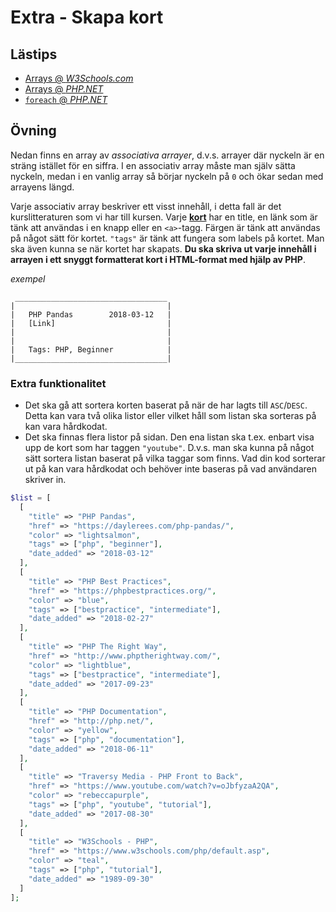 # Extra - Skapa kort

## Lästips

* [Arrays @ _W3Schools.com_](https://www.w3schools.com/Php/php_arrays.asp)
* [Arrays @ _PHP.NET_](http://php.net/manual/en/language.types.array.php)
* [`foreach` @ _PHP.NET_](http://php.net/manual/en/control-structures.foreach.php)

## Övning

Nedan finns en array av _associativa arrayer_, d.v.s. arrayer där nyckeln är en sträng istället för en siffra. I en associativ array måste man själv sätta nyckeln, medan i en vanlig array så börjar nyckeln på `0` och ökar sedan med arrayens längd.

Varje associativ array beskriver ett visst innehåll, i detta fall är det kurslitteraturen som vi har till kursen. Varje [**kort**](https://calltoidea.com/lists/) har en title, en länk som är tänk att användas i en knapp eller en `<a>`-tagg. Färgen är tänk att användas på något sätt för kortet. `"tags"` är tänk att fungera som labels på kortet. Man ska även kunna se när kortet har skapats. **Du ska skriva ut varje innehåll i arrayen i ett snyggt formatterat kort i HTML-format med hjälp av PHP**.

_exempel_
```
 __________________________________
|                                  |
|   PHP Pandas        2018-03-12   |
|   [Link]                         | 
|                                  |
|                                  |
|   Tags: PHP, Beginner            |
|__________________________________|
```

### Extra funktionalitet

* Det ska gå att sortera korten baserat på när de har lagts till `ASC`/`DESC`. Detta kan vara två olika listor eller vilket håll som listan ska sorteras på kan vara hårdkodat.
* Det ska finnas flera listor på sidan. Den ena listan ska t.ex. enbart visa upp de kort som har taggen `"youtube"`. D.v.s. man ska kunna på något sätt sortera listan baserat på vilka taggar som finns. Vad din kod sorterar ut på kan vara hårdkodat och behöver inte baseras på vad användaren skriver in. 

```php
$list = [
  [
    "title" => "PHP Pandas",
    "href" => "https://daylerees.com/php-pandas/",
    "color" => "lightsalmon",
    "tags" => ["php", "beginner"],
    "date_added" => "2018-03-12"
  ],
  [
    "title" => "PHP Best Practices",
    "href" => "https://phpbestpractices.org/",
    "color" => "blue",
    "tags" => ["bestpractice", "intermediate"],
    "date_added" => "2018-02-27"
  ],
  [
    "title" => "PHP The Right Way",
    "href" => "http://www.phptherightway.com/",
    "color" => "lightblue",
    "tags" => ["bestpractice", "intermediate"],
    "date_added" => "2017-09-23"
  ],
  [
    "title" => "PHP Documentation",
    "href" => "http://php.net/",
    "color" => "yellow",
    "tags" => ["php", "documentation"],
    "date_added" => "2018-06-11"
  ],
  [
    "title" => "Traversy Media - PHP Front to Back",
    "href" => "https://www.youtube.com/watch?v=oJbfyzaA2QA",
    "color" => "rebeccapurple",
    "tags" => ["php", "youtube", "tutorial"],
    "date_added" => "2017-08-30"
  ],
  [
    "title" => "W3Schools - PHP",
    "href" => "https://www.w3schools.com/php/default.asp",
    "color" => "teal",
    "tags" => ["php", "tutorial"],
    "date_added" => "1989-09-30"
  ]
];
```